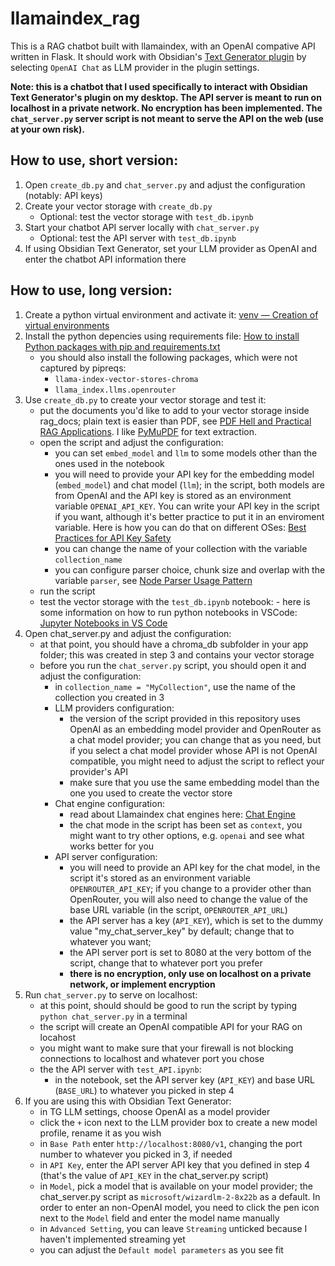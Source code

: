 # llamaindex_rag
This is a RAG chatbot built with llamaindex, with an OpenAI compative API written in Flask. It should work with Obsidian's [Text Generator plugin](https://github.com/nhaouari/obsidian-textgenerator-plugin) by selecting `OpenAI Chat` as LLM provider in the plugin settings.  

**Note: this is a chatbot that I used specifically to interact with Obsidian Text Generator's plugin on my desktop. The API server is meant to run on localhost in a private network. No encryption has been implemented. The `chat_server.py` server script is not meant to serve the API on the web (use at your own risk).**

## How to use, short version:

1. Open `create_db.py` and `chat_server.py` and adjust the configuration (notably: API keys)
2. Create your vector storage with `create_db.py`
   - Optional: test the vector storage with `test_db.ipynb`
3. Start your chatbot API server locally with `chat_server.py`
   - Optional: test the API server with `test_db.ipynb`
4. If using Obsidian Text Generator, set your LLM provider as OpenAI and enter the chatbot API information there


## How to use, long version:

1. Create a python virtual environment and activate it: [venv — Creation of virtual environments](https://docs.python.org/3/library/venv.html)
2. Install the python depencies using requirements file: [How to install Python packages with pip and requirements.txt](https://note.nkmk.me/en/python-pip-install-requirements/)
   - you should also install the following packages, which were not captured by pipreqs:
      - `llama-index-vector-stores-chroma`
      - `llama_index.llms.openrouter`
3. Use `create_db.py` to create your vector storage and test it:
   - put the documents you'd like to add to your vector storage inside rag_docs; plain text is easier than PDF, see [PDF Hell and Practical RAG Applications](https://unstract.com/blog/pdf-hell-and-practical-rag-applications/). I like [PyMuPDF](https://pymupdf.readthedocs.io) for text extraction.
   - open the script and adjust the configuration:
      - you can set `embed_model` and `llm` to some models other than the ones used in the notebook
      - you will need to provide your API key for the embedding model (`embed_model`) and chat model (`llm`); in the script, both models are from OpenAI and the API key is stored as an environment variable `OPENAI_API_KEY`. You can write your API key in the script if you want, although it's better practice to put it in an enviroment variable. Here is how you can do that on different OSes: [Best Practices for API Key Safety](https://help.openai.com/en/articles/5112595-best-practices-for-api-key-safety)
      - you can change the name of your collection with the variable `collection_name`
      - you can configure parser choice, chunk size and overlap with the variable `parser`, see [Node Parser Usage Pattern](https://docs.llamaindex.ai/en/stable/module_guides/loading/node_parsers/) 
   - run the script
   - test the vector storage with the `test_db.ipynb` notebook:
          - here is some information on how to run python notebooks in VSCode: [Jupyter Notebooks in VS Code](https://code.visualstudio.com/docs/datascience/jupyter-notebooks)
4. Open chat_server.py and adjust the configuration:
   - at that point, you should have a chroma_db subfolder in your app folder; this was created in step 3 and contains your vector storage
   - before you run the `chat_server.py` script, you should open it and adjust the configuration:
      - in `collection_name = "MyCollection"`, use the name of the collection you created in 3
      - LLM providers configuration:
         - the version of the script provided in this repository uses OpenAI as an embedding model provider and OpenRouter as a chat model provider; you can change that as you need, but if you select a chat model provider whose API is not OpenAI compatible, you might need to adjust the script to reflect your provider's API
         - make sure that you use the same embedding model than the one you used to create the vector store
      - Chat engine configuration:
         - read about Llamaindex chat engines here: [Chat Engine](https://docs.llamaindex.ai/en/stable/module_guides/deploying/chat_engines/)
         - the chat mode in the script has been set as `context`, you might want to try other options, e.g. `openai` and see what works better for you
      - API server configuration:
         - you will need to provide an API key for the chat model, in the script it's stored as an environment variable `OPENROUTER_API_KEY`; if you change to a provider other than OpenRouter, you will also need to change the value of the base URL variable (in the script, `OPENROUTER_API_URL`)
         - the API server has a key (`API_KEY`), which is set to the dummy value "my_chat_server_key" by default; change that to whatever you want;
         - the API server port is set to 8080 at the very bottom of the script, change that to whatever port you prefer
         - **there is no encryption, only use on localhost on a private network, or implement encryption**
5. Run `chat_server.py` to serve on localhost:
   - at this point, should should be good to run the script by typing `python chat_server.py` in a terminal
   - the script will create an OpenAI compatible API for your RAG on locahost
   - you might want to make sure that your firewall is not blocking connections to localhost and whatever port you chose
   - the the API server with `test_API.ipynb`:
      - in the notebook, set the API server key (`API_KEY`) and base URL (`BASE_URL`) to whatever you picked in step 4
6. If you are using this with Obsidian Text Generator:
    - in TG LLM settings, choose OpenAI as a model provider
    - click the `+` icon next to the LLM provider box to create a new model profile, rename it as you wish
    - in `Base Path` enter `http://localhost:8080/v1`, changing the port number to whatever you picked in 3, if needed
    - in `API Key`, enter the API server API key that you defined in step 4 (that's the value of `API_KEY` in the chat_server.py script)
    - in `Model`, pick a model that is available on your model provider; the chat_server.py script as `microsoft/wizardlm-2-8x22b` as a default. In order to enter an non-OpenAI model, you need to click the pen icon next to the `Model` field and enter the model name manually
    - in `Advanced Setting`, you can leave `Streaming` unticked because I haven't implemented streaming yet
    - you can adjust the `Default model parameters` as you see fit

    
